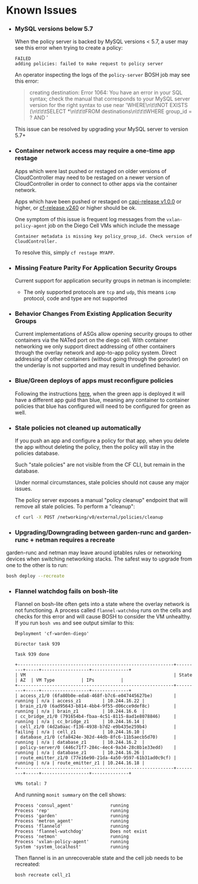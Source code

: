 # Known Issues

- ### MySQL versions below 5.7

  When the policy server is backed by MySQL versions < 5.7, a user may see this error when trying to create a policy:

  ```
  FAILED
  adding policies: failed to make request to policy server
  ```

  An operator inspecting the logs of the `policy-server` BOSH job may see this error:

  > creating destination: Error 1064: You have an error in your SQL syntax;
  check the manual that corresponds to your MySQL server version for the right
  syntax to use near 'WHERE\n\t\tNOT EXISTS (\n\t\t\tSELECT *\n\t\t\tFROM destinations\n\t\t\tWHERE group_id = ? AND '

  This issue can be resolved by upgrading your MySQL server to version 5.7+

- ### Container network access may require a one-time app restage
  Apps which were last pushed or restaged on older versions of CloudController
  may need to be restaged on a newer version of CloudController in order to
  connect to other apps via the container network.

  Apps which have been pushed or restaged on [capi-release v1.0.0](https://github.com/cloudfoundry/capi-release/releases/tag/v1.0.0)
  or higher, or [cf-release v240](https://github.com/cloudfoundry/cf-release/releases/tag/v240) or higher
  should be ok.

  One symptom of this issue is frequent log messages from the `vxlan-policy-agent` job on
  the Diego Cell VMs which include the message
  ```
  Container metadata is missing key policy_group_id. Check version of CloudController.
  ```

  To resolve this, simply `cf restage MYAPP`.


- ### Missing Feature Parity For Application Security Groups
  Current support for application security groups in netman is incomplete:
  - The only supported protocols are `tcp` and `udp`, this means `icmp` protocol,
    code and type are not supported

- ###  Behavior Changes From Existing Application Security Groups
  Current implementations of ASGs allow opening security groups to other containers
  via the NATed port on the diego cell. With container networking we only support
  direct addressing of other containers through the overlay network and app-to-app
  policy system. Direct addressing of other containers (without going through the gorouter)
  on the underlay is not supported and may result in undefined behavior.


- ### Blue/Green deploys of apps must reconfigure policies
  Following the instructions
  [here](https://docs.cloudfoundry.org/devguide/deploy-apps/blue-green.html),
  when the green app is deployed it will have a different app guid than blue,
  meaning any container to container policies that blue has configured will need
  to be configured for green as well.


- ### Stale policies not cleaned up automatically
  If you push an app and configure a policy for that app, when you delete the app
  without deleting the policy, then the policy will stay in the policies database.

  Such "stale policies" are not visible from the CF CLI, but remain in the database.

  Under normal circumstances, stale policies should not cause any major issues.

  The policy server exposes a manual "policy cleanup" endpoint that will
  remove all stale policies.  To perform a "cleanup":

  ```bash
  cf curl -X POST /networking/v0/external/policies/cleanup
  ```


- ### Upgrading/Downgrading between garden-runc and garden-runc + netman requires a recreate
garden-runc and netman may leave around iptables rules or networking devices when switching networking stacks.
The safest way to upgrade from one to the other is to run:
  ```bash
  bosh deploy --recreate
  ```

- ### Flannel watchdog fails on bosh-lite
  Flannel on bosh-lite often gets into a state where the overlay network is not functioning.
  A process called `flannel-watchdog` runs on the cells and checks for this error and will cause BOSH to consider the VM unhealthy.
  If you run `bosh vms` and see output similar to this:
  ```
  Deployment 'cf-warden-diego'

  Director task 939

  Task 939 done

  +-----------------------------------------------------------+---------+-----+------------------+--------------+
  | VM                                                        | State   | AZ  | VM Type          | IPs          |
  +-----------------------------------------------------------+---------+-----+------------------+--------------+
  | access_z1/0 (6fa80b0e-eda8-468f-b7c6-e047445627be)        | running | n/a | access_z1        | 10.244.16.22 |
  | brain_z1/0 (6ad95643-b814-4bb4-9f55-d06cce9def8c)         | running | n/a | brain_z1         | 10.244.16.6  |
  | cc_bridge_z1/0 (791654b4-fbaa-4c51-8115-8ad1e8078846)     | running | n/a | cc_bridge_z1     | 10.244.16.14 |
  | cell_z1/0 (4d2a0aac-f136-4938-b7d2-e9b435e259b4)          | failing | n/a | cell_z1          | 10.244.16.10 |
  | database_z1/0 (cfa8424e-302d-44db-8fc6-11b5aecb5d70)      | running | n/a | database_z1      | 10.244.16.2  |
  | policy-server/0 (446c71f7-284c-4ec4-9a34-28c8b1e33edd)    | running | n/a | database_z1      | 10.244.16.26 |
  | route_emitter_z1/0 (77e16e90-21da-4a50-9597-61b31ad0c9cf) | running | n/a | route_emitter_z1 | 10.244.16.18 |
  +-----------------------------------------------------------+---------+-----+------------------+--------------+

  VMs total: 7
  ```

  And running `monit summary` on the cell shows:
  ```
  Process 'consul_agent'              running
  Process 'rep'                       running
  Process 'garden'                    running
  Process 'metron_agent'              running
  Process 'flanneld'                  running
  Process 'flannel-watchdog'          Does not exist
  Process 'netmon'                    running
  Process 'vxlan-policy-agent'        running
  System 'system_localhost'           running
  ```

  Then flannel is in an unrecoverable state and the cell job needs to be recreated:
  ```
  bosh recreate cell_z1
  ```
